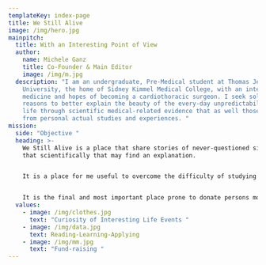 ```yaml
---
templateKey: index-page
title: We Still Alive
image: /img/hero.jpg
mainpitch:
  title: With an Interesting Point of View
  author:
    name: Michele Ganz
    title: Co-Founder & Main Editor
    image: /img/m.jpg
  description: "I am an undergraduate, Pre-Medical student at Thomas Jefferson
    University, the home of Sidney Kimmel Medical College, with an interest in
    medicine and hopes of becoming a cardiothoracic surgeon. I seek solid
    reasons to better explain the beauty of the every-day unpredictability of
    life through scientific medical-related evidence that as well those arise
    from personal actual studies and experiences. "
mission:
  side: "Objective "
  heading: >-
    We Still Alive is a place that share stories of never-questioned situations
    that scientifically that may find an explanation. 


    It is a place for me useful to overcome the difficulty of studying material not yet enjoyed and fun. 


    It is the final and most important place prone to donate persons most in need opportunities never had before. 
  values:
    - image: /img/clothes.jpg
      text: "Curiosity of Interesting Life Events "
    - image: /img/data.jpg
      text: Reading-Learning-Applying
    - image: /img/mm.jpg
      text: "Fund-raising "
---
```

